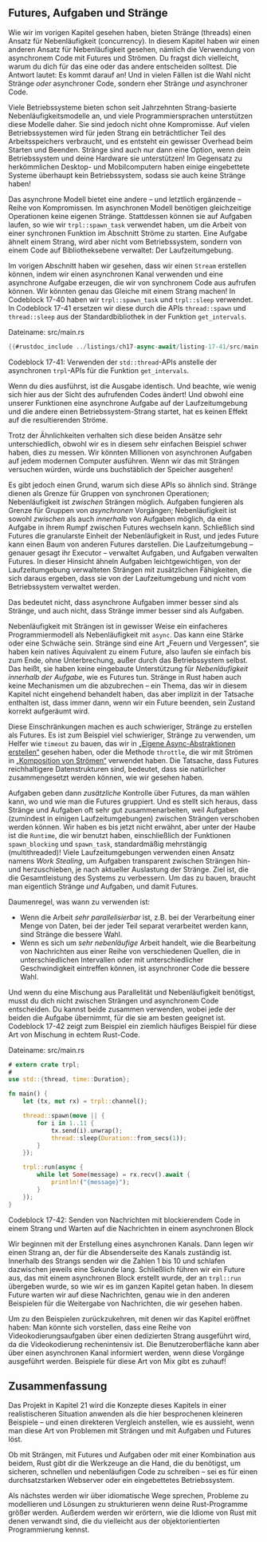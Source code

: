 ## Futures, Aufgaben und Stränge

Wie wir im vorigen Kapitel gesehen haben, bieten Stränge (threads) einen Ansatz
für Nebenläufigkeit (concurrency). In diesem Kapitel haben wir einen anderen
Ansatz für Nebenläufigkeit gesehen, nämlich die Verwendung von asynchronem Code
mit Futures und Strömen. Du fragst dich vielleicht, warum du dich für das eine
oder das andere entscheiden solltest. Die Antwort lautet: Es kommt darauf an!
Und in vielen Fällen ist die Wahl nicht Stränge *oder* asynchroner Code,
sondern eher Stränge *und* asynchroner Code.

Viele Betriebssysteme bieten schon seit Jahrzehnten Strang-basierte
Nebenläufigkeitsmodelle an, und viele Programmiersprachen unterstützen diese
Modelle daher. Sie sind jedoch nicht ohne Kompromisse. Auf vielen
Betriebssystemen wird für jeden Strang ein beträchtlicher Teil des
Arbeitsspeichers verbraucht, und es entsteht ein gewisser Overhead beim Starten
und Beenden. Stränge sind auch nur dann eine Option, wenn dein Betriebssystem
und deine Hardware sie unterstützen! Im Gegensatz zu herkömmlichen Desktop- und
Mobilcomputern haben einige eingebettete Systeme überhaupt kein Betriebssystem,
sodass sie auch keine Stränge haben!

Das asynchrone Modell bietet eine andere &ndash; und letztlich ergänzende
&ndash; Reihe von Kompromissen. Im asynchronen Modell benötigen gleichzeitige
Operationen keine eigenen Stränge. Stattdessen können sie auf Aufgaben laufen,
so wie wir `trpl::spawn_task` verwendet haben, um die Arbeit von einer
synchronen Funktion im Abschnitt Ströme zu starten. Eine Aufgabe ähnelt einem
Strang, wird aber nicht vom Betriebssystem, sondern von einem Code auf
Bibliotheksebene verwaltet: Der Laufzeitumgebung.

Im vorigen Abschnitt haben wir gesehen, dass wir einen `Stream` erstellen
können, indem wir einen asynchronen Kanal verwenden und eine asynchrone Aufgabe
erzeugen, die wir von synchronem Code aus aufrufen können. Wir könnten genau
das Gleiche mit einem Strang machen! In Codeblock 17-40 haben wir
`trpl::spawn_task` und `trpl::sleep` verwendet. In Codeblock 17-41 ersetzen wir
diese durch die APIs `thread::spawn` und `thread::sleep` aus der
Standardbibliothek in der Funktion `get_intervals`.

<span class="filename">Dateiname: src/main.rs</span>

```rust
{{#rustdoc_include ../listings/ch17-async-await/listing-17-41/src/main.rs:threads}}
```

<span class="caption">Codeblock 17-41: Verwenden der `std::thread`-APIs
anstelle der asynchronen `trpl`-APIs für die Funktion `get_intervals`.</span>

Wenn du dies ausführst, ist die Ausgabe identisch. Und beachte, wie wenig sich
hier aus der Sicht des aufrufenden Codes ändert! Und obwohl eine unserer
Funktionen eine asynchrone Aufgabe auf der Laufzeitumgebung und die andere
einen Betriebssystem-Strang startet, hat es keinen Effekt auf die
resultierenden Ströme.

Trotz der Ähnlichkeiten verhalten sich diese beiden Ansätze sehr
unterschiedlich, obwohl wir es in diesem sehr einfachen Beispiel schwer haben,
dies zu messen. Wir könnten Millionen von asynchronen Aufgaben auf jedem
modernen Computer ausführen. Wenn wir das mit Strängen versuchen würden, würde
uns buchstäblich der Speicher ausgehen!

Es gibt jedoch einen Grund, warum sich diese APIs so ähnlich sind. Stränge
dienen als Grenze für Gruppen von synchronen Operationen; Nebenläufigkeit ist
*zwischen* Strängen möglich. Aufgaben fungieren als Grenze für Gruppen von
*asynchronen* Vorgängen; Nebenläufigkeit ist sowohl *zwischen* als auch
*innerhalb* von Aufgaben möglich, da eine Aufgabe in ihrem Rumpf zwischen
Futures wechseln kann. Schließlich sind Futures die granularste Einheit der
Nebenläufigkeit in Rust, und jedes Future kann einen Baum von anderen Futures
darstellen. Die Laufzeitumgebung &ndash; genauer gesagt ihr Executor &ndash;
verwaltet Aufgaben, und Aufgaben verwalten Futures. In dieser Hinsicht ähneln
Aufgaben leichtgewichtigen, von der Laufzeitumgebung verwalteten Strängen mit
zusätzlichen Fähigkeiten, die sich daraus ergeben, dass sie von der
Laufzeitumgebung und nicht vom Betriebssystem verwaltet werden.

Das bedeutet nicht, dass asynchrone Aufgaben immer besser sind als Stränge, und
auch nicht, dass Stränge immer besser sind als Aufgaben.

Nebenläufigkeit mit Strängen ist in gewisser Weise ein einfacheres
Programmiermodell als Nebenläufigkeit mit `async`. Das kann eine Stärke oder
eine Schwäche sein. Stränge sind eine Art „Feuern und Vergessen“, sie haben
kein natives Äquivalent zu einem Future, also laufen sie einfach bis zum Ende,
ohne Unterbrechung, außer durch das Betriebssystem selbst. Das heißt, sie haben
keine eingebaute Unterstützung für *Nebenläufigkeit innerhalb der Aufgabe*, wie
es Futures tun. Stränge in Rust haben auch keine Mechanismen um die abzubrechen
&ndash; ein Thema, das wir in diesem Kapitel nicht eingehend behandelt haben,
das aber implizit in der Tatsache enthalten ist, dass immer dann, wenn wir ein
Future beenden, sein Zustand korrekt aufgeräumt wird.

Diese Einschränkungen machen es auch schwieriger, Stränge zu erstellen als
Futures. Es ist zum Beispiel viel schwieriger, Stränge zu verwenden, um Helfer
wie `timeout` zu bauen, das wir in [„Eigene Async-Abstraktionen
erstellen“][combining-futures] gesehen haben, oder die Methode `throttle`, die
wir mit Strömen in [„Komposition von Strömen“][streams] verwendet haben. Die
Tatsache, dass Futures reichhaltigere Datenstrukturen sind, bedeutet, dass sie
natürlicher zusammengesetzt werden können, wie wir gesehen haben.

Aufgaben geben dann *zusätzliche* Kontrolle über Futures, da man wählen kann,
wo und wie man die Futures gruppiert. Und es stellt sich heraus, dass Stränge
und Aufgaben oft sehr gut zusammenarbeiten, weil Aufgaben (zumindest in einigen
Laufzeitumgebungen) zwischen Strängen verschoben werden können. Wir haben es
bis jetzt nicht erwähnt, aber unter der Haube ist die `Runtime`, die wir
benutzt haben, einschließlich der Funktionen `spawn_blocking` und `spawn_task`,
standardmäßig mehrstängig (multithreaded)! Viele Laufzeitumgebungen verwenden
einen Ansatz namens *Work Stealing*, um Aufgaben transparent zwischen Strängen
hin- und herzuschieben, je nach aktueller Auslastung der Stränge. Ziel ist, die
die Gesamtleistung des Systems zu verbessern. Um das zu bauen, braucht man
eigentlich Stränge *und* Aufgaben, und damit Futures.

Daumenregel, was wann zu verwenden ist:

- Wenn die Arbeit *sehr parallelisierbar* ist, z.B. bei der Verarbeitung einer
  Menge von Daten, bei der jeder Teil separat verarbeitet werden kann, sind
  Stränge die bessere Wahl.
- Wenn es sich um *sehr nebenläufige* Arbeit handelt, wie die Bearbeitung von
  Nachrichten aus einer Reihe von verschiedenen Quellen, die in
  unterschiedlichen Intervallen oder mit unterschiedlicher Geschwindigkeit
  eintreffen können, ist asynchroner Code die bessere Wahl.

Und wenn du eine Mischung aus Parallelität und Nebenläufigkeit benötigst, musst
du dich nicht zwischen Strängen und asynchronem Code entscheiden. Du kannst
beide zusammen verwenden, wobei jede der beiden die Aufgabe übernimmt, für die
sie am besten geeignet ist. Codeblock 17-42 zeigt zum Beispiel ein ziemlich
häufiges Beispiel für diese Art von Mischung in echtem Rust-Code.

<span class="filename">Dateiname: src/main.rs</span>

```rust
# extern crate trpl;
#
use std::{thread, time::Duration};

fn main() {
    let (tx, mut rx) = trpl::channel();

    thread::spawn(move || {
        for i in 1..11 {
            tx.send(i).unwrap();
            thread::sleep(Duration::from_secs(1));
        }
    });

    trpl::run(async {
        while let Some(message) = rx.recv().await {
            println!("{message}");
        }
    });
}
```

<span class="caption">Codeblock 17-42: Senden von Nachrichten mit blockierendem
Code in einem Strang und Warten auf die Nachrichten in einem asynchronen
Block</span>

Wir beginnen mit der Erstellung eines asynchronen Kanals. Dann legen wir einen
Strang an, der für die Absenderseite des Kanals zuständig ist. Innerhalb des
Strangs senden wir die Zahlen 1 bis 10 und schlafen dazwischen jeweils eine
Sekunde lang. Schließlich führen wir ein Future aus, das mit einem asynchronen
Block erstellt wurde, der an `trpl::run` übergeben wurde, so wie wir es im
ganzen Kapitel getan haben. In diesem Future warten wir auf diese Nachrichten,
genau wie in den anderen Beispielen für die Weitergabe von Nachrichten, die wir
gesehen haben.

Um zu den Beispielen zurückzukehren, mit denen wir das Kapitel eröffnet haben:
Man könnte sich vorstellen, dass eine Reihe von Videokodierungsaufgaben über
einen dedizierten Strang ausgeführt wird, da die Videokodierung rechenintensiv
ist. Die Benutzeroberfläche kann aber über einen asynchronen Kanal informiert
werden, wenn diese Vorgänge ausgeführt werden. Beispiele für diese Art von Mix
gibt es zuhauf!

## Zusammenfassung

Das Projekt in Kapitel 21 wird die Konzepte dieses Kapitels in einer
realistischeren Situation anwenden als die hier besprochenen kleineren
Beispiele &ndash; und einen direkteren Vergleich anstellen, wie es aussieht,
wenn man diese Art von Problemen mit Strängen und mit Aufgaben und Futures
löst.

Ob mit Strängen, mit Futures und Aufgaben oder mit einer Kombination aus
beidem, Rust gibt dir die Werkzeuge an die Hand, die du benötigst, um
sicheren, schnellen und nebenläufigen Code zu schreiben &ndash; sei es für
einen durchsatzstarken Webserver oder ein eingebettetes Betriebssystem.

Als nächstes werden wir über idiomatische Wege sprechen, Probleme zu
modellieren und Lösungen zu strukturieren wenn deine Rust-Programme größer
werden. Außerdem werden wir erörtern, wie die Idiome von Rust mit denen
verwandt sind, die du vielleicht aus der objektorientierten Programmierung
kennst.

[combining-futures]: ch17-03-more-futures.html#eigene-async-abstraktionen-erstellen
[streams]: ch17-04-streams.html#komposition-von-strömen
